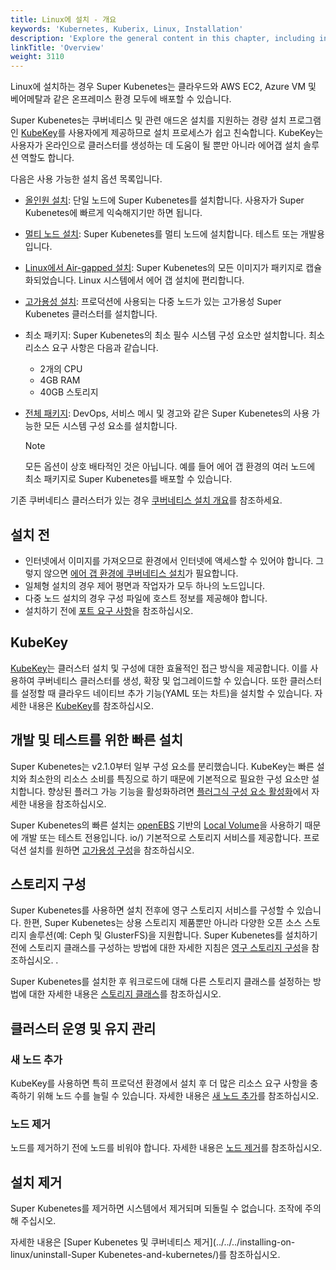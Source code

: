 ```yaml
---
title: Linux에 설치 - 개요
keywords: 'Kubernetes, Kuberix, Linux, Installation'
description: 'Explore the general content in this chapter, including installation preparation, installation tool and method, and storage configurations.'
linkTitle: 'Overview'
weight: 3110
---
```


Linux에 설치하는 경우 Super Kubenetes는 클라우드와 AWS EC2, Azure VM 및 베어메탈과 같은 온프레미스 환경 모두에 배포할 수 있습니다.

Super Kubenetes는 쿠버네티스 및 관련 애드온 설치를 지원하는 경량 설치 프로그램인 [KubeKey]()<!-- (https://github.com/Super Kubenetes/kubekey) -->를 사용자에게 제공하므로 설치 프로세스가 쉽고 친숙합니다. KubeKey는 사용자가 온라인으로 클러스터를 생성하는 데 도움이 될 뿐만 아니라 에어갭 설치 솔루션 역할도 합니다.

다음은 사용 가능한 설치 옵션 목록입니다.

- [올인원 설치](../../../quick-start/all-in-one-on-linux/): 단일 노드에 Super Kubenetes를 설치합니다. 사용자가 Super Kubenetes에 빠르게 익숙해지기만 하면 됩니다.
- [멀티 노드 설치](../multioverview/): Super Kubenetes를 멀티 노드에 설치합니다. 테스트 또는 개발용입니다.
- [Linux에서 Air-gapped 설치](../air-gapped-installation/): Super Kubenetes의 모든 이미지가 패키지로 캡슐화되었습니다. Linux 시스템에서 에어 갭 설치에 편리합니다.
- [고가용성 설치](../../../installing-on-linux/high-availability-configurations/ha-configuration/): 프로덕션에 사용되는 다중 노드가 있는 고가용성 Super Kubenetes 클러스터를 설치합니다.
- 최소 패키지: Super Kubenetes의 최소 필수 시스템 구성 요소만 설치합니다. 최소 리소스 요구 사항은 다음과 같습니다.
  - 2개의 CPU
  - 4GB RAM
  - 40GB 스토리지
- [전체 패키지](../../../pluggable-components/overview): DevOps, 서비스 메시 및 경고와 같은 Super Kubenetes의 사용 가능한 모든 시스템 구성 요소를 설치합니다.

  <div className="notices note">
    <p>Note</p>
    <div>
      모든 옵션이 상호 배타적인 것은 아닙니다. 예를 들어 에어 갭 환경의 여러 노드에 최소 패키지로 Super Kubenetes를 배포할 수 있습니다.
    </div>
  </div>

기존 쿠버네티스 클러스터가 있는 경우 [쿠버네티스 설치 개요](../../../installing-on-kubernetes/introduction/overview/)를 참조하세요.

## 설치 전

- 인터넷에서 이미지를 가져오므로 환경에서 인터넷에 액세스할 수 있어야 합니다. 그렇지 않으면 [에어 갭 환경에 쿠버네티스 설치](../air-gapped-installation/)가 필요합니다.
- 일체형 설치의 경우 제어 평면과 작업자가 모두 하나의 노드입니다.
- 다중 노드 설치의 경우 구성 파일에 호스트 정보를 제공해야 합니다.
- 설치하기 전에 [포트 요구 사항](../port-firewall/)을 참조하십시오.

## KubeKey

[KubeKey]()<!-- (https://github.com/ke/KubeKey) -->는 클러스터 설치 및 구성에 대한 효율적인 접근 방식을 제공합니다. 이를 사용하여 쿠버네티스 클러스터를 생성, 확장 및 업그레이드할 수 있습니다. 또한 클러스터를 설정할 때 클라우드 네이티브 추가 기능(YAML 또는 차트)을 설치할 수 있습니다. 자세한 내용은 [KubeKey](../kubekey)를 참조하십시오.

## 개발 및 테스트를 위한 빠른 설치

Super Kubenetes는 v2.1.0부터 일부 구성 요소를 분리했습니다. KubeKey는 빠른 설치와 최소한의 리소스 소비를 특징으로 하기 때문에 기본적으로 필요한 구성 요소만 설치합니다. 향상된 플러그 가능 기능을 활성화하려면 [플러그식 구성 요소 활성화](../../../pluggable-components/)에서 자세한 내용을 참조하십시오.

Super Kubenetes의 빠른 설치는 [openEBS](https://openebs.xml) 기반의 [Local Volume](https://kubernetes.io/docs/concepts/storage/volumes/#local)을 사용하기 때문에 개발 또는 테스트 전용입니다. io/) 기본적으로 스토리지 서비스를 제공합니다. 프로덕션 설치를 원하면 [고가용성 구성](../../../installing-on-linux/high-availability-configurations/ha-configuration/)을 참조하십시오.

## 스토리지 구성

Super Kubenetes를 사용하면 설치 전후에 영구 스토리지 서비스를 구성할 수 있습니다. 한편, Super Kubenetes는 상용 스토리지 제품뿐만 아니라 다양한 오픈 소스 스토리지 솔루션(예: Ceph 및 GlusterFS)을 지원합니다. Super Kubenetes를 설치하기 전에 스토리지 클래스를 구성하는 방법에 대한 자세한 지침은 [영구 스토리지 구성](../../../installing-on-linux/persistent-storage-configurations/understand-persistent-storage/)을 참조하십시오. .

Super Kubenetes를 설치한 후 워크로드에 대해 다른 스토리지 클래스를 설정하는 방법에 대한 자세한 내용은 [스토리지 클래스](../../../cluster-administration/storageclass/)를 참조하십시오.

## 클러스터 운영 및 유지 관리

### 새 노드 추가

KubeKey를 사용하면 특히 프로덕션 환경에서 설치 후 더 많은 리소스 요구 사항을 충족하기 위해 노드 수를 늘릴 수 있습니다. 자세한 내용은 [새 노드 추가](../../../installing-on-linux/cluster-operation/add-new-nodes/)를 참조하십시오.

### 노드 제거

노드를 제거하기 전에 노드를 비워야 합니다. 자세한 내용은 [노드 제거](../../../installing-on-linux/cluster-operation/remove-nodes/)를 참조하십시오.

## 설치 제거

Super Kubenetes를 제거하면 시스템에서 제거되며 되돌릴 수 없습니다. 조작에 주의해 주십시오.

자세한 내용은 [Super Kubenetes 및 쿠버네티스 제거](../../../installing-on-linux/uninstall-Super Kubenetes-and-kubernetes/)를 참조하십시오.
